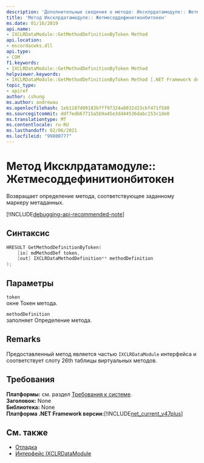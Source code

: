 ```yaml
---
description: 'Дополнительные сведения о методе: Иксклрдатамодуле:: Жетмесоддефинитионбитокен'
title: 'Метод Иксклрдатамодуле:: Жетмесоддефинитионбитокен'
ms.date: 01/16/2019
api.name:
- IXCLRDataModule::GetMethodDefinitionByToken Method
api.location:
- mscordacwks.dll
api.type:
- COM
f1.keywords:
- IXCLRDataModule::GetMethodDefinitionByToken Method
helpviewer.keywords:
- IXCLRDataModule::GetMethodDefinitionByToken Method [.NET Framework debugging]
topic_type:
- apiref
author: cshung
ms.author: andrewau
ms.openlocfilehash: 1eb1187d09183bfff97324a8032d23cbf471f580
ms.sourcegitcommit: ddf7edb67715a5b9a45e3dd44536dabc153c1de0
ms.translationtype: MT
ms.contentlocale: ru-RU
ms.lasthandoff: 02/06/2021
ms.locfileid: "99800777"
---
```

# <a name="ixclrdatamodulegetmethoddefinitionbytoken-method"></a>Метод Иксклрдатамодуле:: Жетмесоддефинитионбитокен

Возвращает определение метода, соответствующее заданному маркеру метаданных.

[!INCLUDE[debugging-api-recommended-note](../../../../includes/debugging-api-recommended-note.md)]

## <a name="syntax"></a>Синтаксис

```cpp
HRESULT GetMethodDefinitionByToken(
    [in] mdMethodDef token,
    [out] IXCLRDataMethodDefinition** methodDefinition
);
```

## <a name="parameters"></a>Параметры

`token`\
окне Токен метода.

`methodDefinition`\
заполняет Определение метода.

## <a name="remarks"></a>Remarks

Предоставленный метод является частью `IXCLRDataModule` интерфейса и соответствует слоту 26th таблицы виртуальных методов.

## <a name="requirements"></a>Требования

**Платформы:** см. раздел [Требования к системе](../../get-started/system-requirements.md).  
**Заголовок:** None  
**Библиотека:** None  
**Платформа .NET Framework версии:**[!INCLUDE[net_current_v47plus](../../../../includes/net-current-v47plus.md)]  

## <a name="see-also"></a>См. также

- [Отладка](index.md)
- [Интерфейс IXCLRDataModule](ixclrdatamodule-interface.md)
